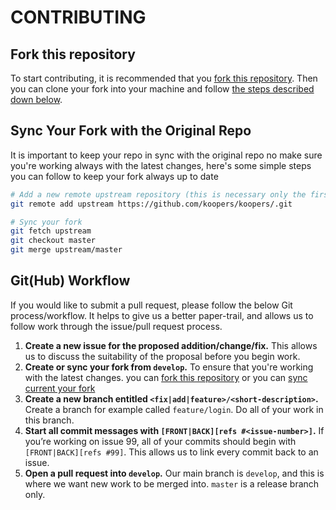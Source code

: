 # CONTRIBUTING

## Fork this repository

To start contributing, it is recommended that you [fork this repository](https://github.com/koopers/koopers/fork). Then you can clone your fork into your machine and follow [the steps described down below](#github-workflow).

## Sync Your Fork with the Original Repo

It is important to keep your repo in sync with the original repo no make sure you're working always with the latest changes, here's some simple steps you can follow to keep your fork always up to date

```bash
# Add a new remote upstream repository (this is necessary only the first time)
git remote add upstream https://github.com/koopers/koopers/.git

# Sync your fork
git fetch upstream
git checkout master
git merge upstream/master
```

## Git(Hub) Workflow

If you would like to submit a pull request, please follow the below Git
process/workflow. It helps to give us a better paper-trail, and allows us to
follow work through the issue/pull request process.

1. **Create a new issue for the proposed addition/change/fix.** This allows us
   to discuss the suitability of the proposal before you begin work.
2. **Create or sync your fork from `develop`.** To ensure that you're working
   with the latest changes. you can [fork this repository](#fork-this-repository)
   or you can [sync current your fork](#sync-your-fork-with-the-original-repo)
3. **Create a new branch entitled `<fix|add|feature>/<short-description>`.**
   Create a branch for example called `feature/login`. Do all of your work
   in this branch.
4. **Start all commit messages with `[FRONT|BACK][refs #<issue-number>]`.**
   If you’re working on issue 99, all of your commits should begin with
   `[FRONT|BACK][refs #99]`. This allows us to link every commit back to
   an issue.
5. **Open a pull request into `develop`.** Our main branch is `develop`, and
   this is where we want new work to be merged into. `master` is a release
   branch only.
